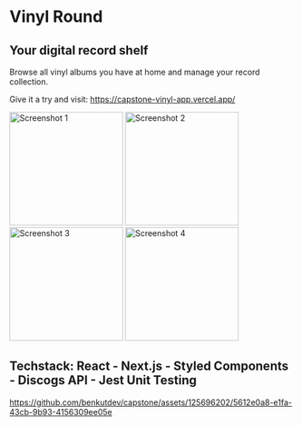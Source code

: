 # Vinyl Round

## Your digital record shelf

Browse all vinyl albums you have at home and manage your record collection.

Give it a try and visit: https://capstone-vinyl-app.vercel.app/

<img src="https://github.com/benkutdev/capstone/assets/125696202/f8c8ec67-7a2f-4440-a9e1-c6e4d8cd9731" alt="Screenshot 1" width="200" />
<img src="https://github.com/benkutdev/capstone/assets/125696202/fb0c84b7-6cd8-45cf-94e9-e396d3b58deb" alt="Screenshot 2" width="200" />
<img src="https://github.com/benkutdev/capstone/assets/125696202/18c9ba8b-1a1d-4d27-9a02-582123db601f" alt="Screenshot 3" width="200" />
<img src="https://github.com/benkutdev/capstone/assets/125696202/b5443973-8218-4df9-b200-e88d994b8c63" alt="Screenshot 4" width="200" />

## Techstack: React - Next.js - Styled Components -  Discogs API - Jest Unit Testing

https://github.com/benkutdev/capstone/assets/125696202/5612e0a8-e1fa-43cb-9b93-4156309ee05e

